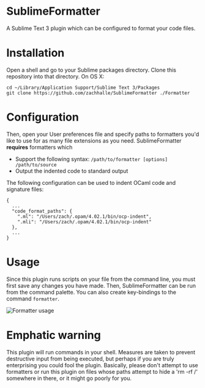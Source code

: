 # SublimeFormatter
A Sublime Text 3 plugin which can be configured to format your code files.

# Installation
Open a shell and go to your Sublime packages directory. Clone this repository into that directory. On OS X:

    cd ~/Library/Application Support/Sublime Text 3/Packages
    git clone https://github.com/zachhalle/SublimeFormatter ./Formatter

# Configuration

Then, open your User preferences file and specify paths to formatters you'd like to use for as many file extensions
as you need. SublimeFormatter **requires** formatters which

* Support the following syntax: `/path/to/formatter [options] /path/to/source`
* Output the indented code to standard output

The following configuration can be used to indent OCaml code and signature files:

    {
      ...
      "code_format_paths": {
        ".ml": "/Users/zach/.opam/4.02.1/bin/ocp-indent",
        ".mli": "/Users/zach/.opam/4.02.1/bin/ocp-indent"
      },
      ...
    }

# Usage

Since this plugin runs scripts on your file from the command line, you must first save any changes you have made. Then, SublimeFormatter can be run from the command palette. You can also create key-bindings to the command `formatter`.

![Formatter usage](http://i.imgur.com/9p3YXVc.png)

# Emphatic warning

This plugin will run commands in your shell. Measures are taken to prevent destructive input from being executed, but perhaps if you are truly enterprising you could fool the plugin. Basically, please don't attempt to use formatters or run this plugin on files whose paths attempt to hide a 'rm -rf /' somewhere in there, or it might go poorly for you.

